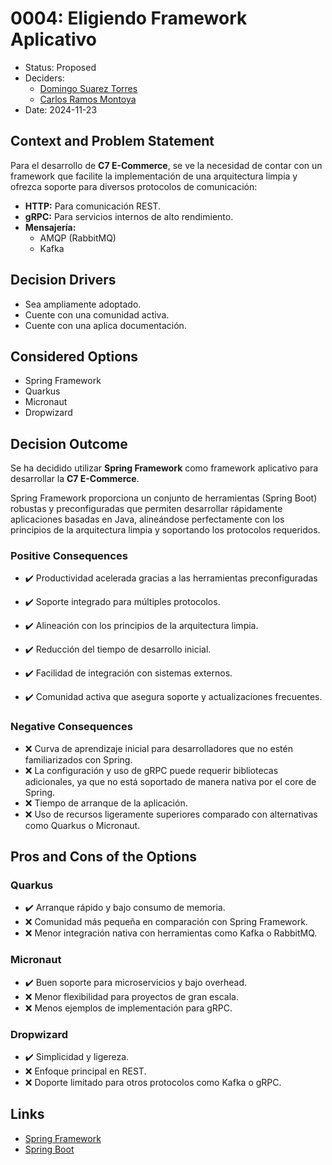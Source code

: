 # 0004: Eligiendo Framework Aplicativo

* Status: Proposed
* Deciders:
  * [Domingo Suarez Torres](domingo@circulosiete.com)
  * [Carlos Ramos Montoya](ramos.montoya.carlos@gmail.com)
* Date: 2024-11-23

## Context and Problem Statement

Para el desarrollo de **C7 E-Commerce**, se ve la necesidad de contar con un framework que facilite la implementación de una arquitectura limpia y ofrezca soporte para diversos protocolos de comunicación:

* **HTTP:** Para comunicación REST.
* **gRPC:** Para servicios internos de alto rendimiento.  
* **Mensajería:**
  * AMQP (RabbitMQ)
  * Kafka

## Decision Drivers

* Sea ampliamente adoptado.
* Cuente con una comunidad activa.
* Cuente con una aplica documentación.

## Considered Options

* Spring Framework
* Quarkus
* Micronaut
* Dropwizard

## Decision Outcome

Se ha decidido utilizar **Spring Framework** como framework aplicativo para desarrollar la **C7 E-Commerce**.

Spring Framework proporciona un conjunto de herramientas (Spring Boot) robustas y preconfiguradas que permiten desarrollar rápidamente aplicaciones basadas en Java, alineándose perfectamente con los principios de la arquitectura limpia y soportando los protocolos requeridos.

### Positive Consequences

* :heavy_check_mark: Productividad acelerada gracias a las herramientas preconfiguradas

* :heavy_check_mark: Soporte integrado para múltiples protocolos.

* :heavy_check_mark: Alineación con los principios de la arquitectura limpia.

* :heavy_check_mark: Reducción del tiempo de desarrollo inicial.
* :heavy_check_mark: Facilidad de integración con sistemas externos.  
* :heavy_check_mark: Comunidad activa que asegura soporte y actualizaciones frecuentes.  

### Negative Consequences

* :x: Curva de aprendizaje inicial para desarrolladores que no estén familiarizados con Spring.
* :x: La configuración y uso de gRPC puede requerir bibliotecas adicionales, ya que no está soportado de manera nativa por el core de Spring.
* :x: Tiempo de arranque de la aplicación.
* :x: Uso de recursos ligeramente superiores comparado con alternativas como Quarkus o Micronaut.

## Pros and Cons of the Options

### Quarkus

* :heavy_check_mark: Arranque rápido y bajo consumo de memoria.  
* :x: Comunidad más pequeña en comparación con Spring Framework.
* :x: Menor integración nativa con herramientas como Kafka o RabbitMQ.

### Micronaut

* :heavy_check_mark: Buen soporte para microservicios y bajo overhead.  
* :x: Menor flexibilidad para proyectos de gran escala.
* :x: Menos ejemplos de implementación para gRPC.

### Dropwizard

* :heavy_check_mark: Simplicidad y ligereza.  
* :x: Enfoque principal en REST.
* :x: Doporte limitado para otros protocolos como Kafka o gRPC.

## Links

* [Spring Framework](https://docs.spring.io/spring-framework/reference/index.html)
* [Spring Boot](https://docs.spring.io/spring-boot/index.html)
